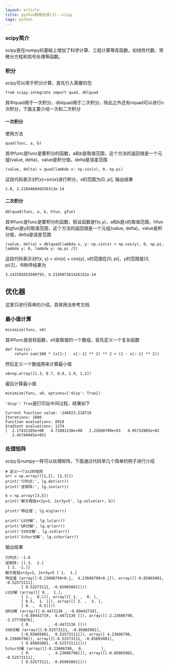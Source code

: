 ```yaml
---
layout: article
title: python数据处理(3)--scipy
tags: python
---
```


### scipy简介

scipy是在numpy的基础上增加了科学计算、工程计算等库函数，如线性代数、常微分方程和信号处理等函数。

<!--more-->

### 积分
scipy可以用于积分计算，首先引入需要的包

```
from scipy.integrate import quad, dblquad
```
其中quad用于一次积分，dblquad用于二次积分，除此之外还有nquad可以进行n次积分，下面主要介绍一次和二次积分

#### 一次积分
使用方法

```
quad(func, a, b)
```

其中func是func是要积分的函数，a和b是取值范围，这个方法的返回值是一个元组(value, delta)，value是积分值，delta是误差范围

```
(value, delta) = quad(lambda x: np.sin(x), 0, np.pi)
```
这段代码表示对f(x)=sin(x)进行积分，x的范围为[0, pi], 输出结果

```
2.0, 2.220446049250313e-14
```

#### 二次积分

```
dblquad(func, a, b, hfun, gfun)
```

其中func是func是要积分的函数，假设函数是f(x,y)，a和b是x的取值范围，hfun和gfun是y的取值范围，这个方法的返回值是一个元组(value, delta)，value是积分值，delta是误差范围

```
(value, delta) = dblquad(lambda x, y: np.sin(x) + np.cos(y), 0, np.pi, lambda y: 0, lambda y: np.pi /2)
```

这段代码表示对f(x, y) = sin(x) + cos(y), x的范围在[0, pi]，y的范围是[0, pi/2]，书称呼结果为

```
3.141592653589793, 4.214507361426152e-14
```

## 优化器

这里只进行简单的介绍，具体用法参考文档

### 最小值计算

```
minimize(func, x0)
```
其中func是目标函数，x0是取值的一个数组，首先定义一个复杂函数

```
def func(x):
    return sum(100 * (x[1:] - x[:-1] ** 2) ** 2 + (1 - x[:-1] ** 2))
```
然后定义一个数组用来计算最小值

```
x0=np.array([1.3, 0.7, 0.8, 1.9, 1.2])
```
最后计算最小值

```
minimize(func, x0, options={'disp': True})
```

```'disp': True```是打印出中间过程，结果如下

```
Current function value: -246023.210719
Iterations: 1000
Function evaluations: 8918
Gradient evaluations: 1274
[  2.17432105e+00   4.71801238e+00   2.22660709e+01   4.95732805e+02
   2.45749445e+05]
```

### 处理矩阵

scipy与numpy一样可以处理矩阵，下面通过代码举几个简单的例子进行介绍

```
# 定义一个2x2的矩阵
arr = np.array([[1,2], [2,3]])
print('行列式:', lg.det(arr))
print('逆矩阵:', lg.inv(arr))

b = np.array([3,5])
print('解方程组x+2y=3, 2x+3y=5', lg.solve(arr, b))

print('特征值', lg.eig(arr))

print('LU分解', lg.lu(arr))
print('QR分解', lg.qr(arr))
print('SVD分解', lg.svd(arr))
print('Schur分解', lg.schur(arr))
```

输出结果

```
行列式: -1.0
逆矩阵: [[-3.  2.]
 [ 2. -1.]]
解方程组x+2y=3, 2x+3y=5 [ 1.  1.]
特征值 (array([-0.23606798+0.j,  4.23606798+0.j]), array([[-0.85065081, -0.52573111],
       [ 0.52573111, -0.85065081]]))
LU分解 (array([[ 0.,  1.],
       [ 1.,  0.]]), array([[ 1. ,  0. ],
       [ 0.5,  1. ]]), array([[ 2. ,  3. ],
       [ 0. ,  0.5]]))
QR分解 (array([[-0.4472136 , -0.89442719],
       [-0.89442719,  0.4472136 ]]), array([[-2.23606798, -3.57770876],
       [ 0.        , -0.4472136 ]]))
SVD分解 (array([[-0.52573111, -0.85065081],
       [-0.85065081,  0.52573111]]), array([ 4.23606798,  0.23606798]), array([[-0.52573111, -0.85065081],
       [ 0.85065081, -0.52573111]]))
Schur分解 (array([[-0.23606798,  0.        ],
       [ 0.        ,  4.23606798]]), array([[-0.85065081, -0.52573111],
       [ 0.52573111, -0.85065081]]))

```
